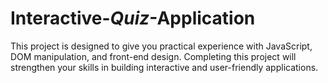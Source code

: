 # Interactive-_Quiz_-Application
This project is designed to give you practical experience with JavaScript, DOM manipulation, and front-end design. Completing this project will strengthen your skills in building interactive and user-friendly applications.
